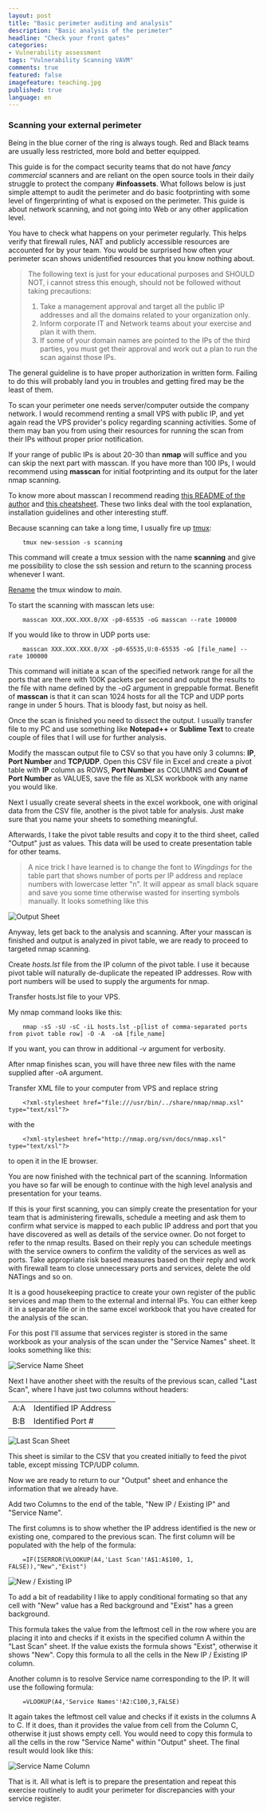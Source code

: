 ```yaml
---
layout: post
title: "Basic perimeter auditing and analysis"
description: "Basic analysis of the perimeter"
headline: "Check your front gates"
categories: 
- Vulnerability assessment
tags: "Vulnerability Scanning VAVM"
comments: true
featured: false
imagefeature: teaching.jpg
published: true 
language: en
---
```


### Scanning your external perimeter

Being in the blue corner of the ring is always tough. Red and Black teams are usually less restricted, more bold and better equipped. 

This guide is for the compact security teams that do not have _fancy commercial_ scanners and are reliant on the open source tools in their daily struggle to protect the company **#infoassets**. What follows below is just simple attempt to audit the perimeter and do basic footprinting with some level of fingerprinting of what is exposed on the perimeter. This guide is about network scanning, and not going into Web or any other application level.

You have to check what happens on your perimeter regularly. This helps verify that firewall rules, NAT and publicly accessible resources are accounted for by your team. You would be surprised how often your perimeter scan shows unidentified resources that you know nothing about.

> The following text is just for your educational purposes and SHOULD NOT, i cannot stress this enough, should not be followed without taking precautions:
> 1. Take a management approval and target all the public IP addresses and all the domains related to your organization only.
> 2. Inform corporate IT and Network teams about your exercise and plan it with them.
> 3. If some of your domain names are pointed to the IPs of the third parties, you must get their approval and work out a plan to run the scan against those IPs. 

The general guideline is to have proper authorization in written form. Failing to do this will probably land you in troubles and getting fired may be the least of them.

To scan your perimeter one needs server/computer outside the company network. I would recommend renting a small VPS with public IP, and yet again read the VPS provider's policy regarding scanning activities. Some of them may ban you from using their resources for running the scan from their IPs without proper prior notification. 

If your range of public IPs is about 20-30 than **nmap** will suffice and you can skip the next part with masscan. If you have more than 100 IPs, I would recommend using **masscan** for initial footprinting and its output for the later nmap scanning.

To know more about masscan I recommend reading [this README of the author](https://github.com/robertdavidgraham/masscan) and [this cheatsheet](https://danielmiessler.com/study/masscan/). These two links deal with the tool explanation, installation guidelines and other interesting stuff. 

Because scanning can take a long time, I usually fire up [tmux](https://en.wikipedia.org/wiki/Tmux):

		tmux new-session -s scanning

This command will create a tmux session with the name **scanning** and give me possibility to close the ssh session and return to the scanning process whenever I want.

[Rename](https://tmuxcheatsheet.com/) the tmux window to _main_.

To start the scanning with masscan lets use:

		masscan XXX.XXX.XXX.0/XX -p0-65535 -oG masscan --rate 100000

If you would like to throw in UDP ports use:

		masscan XXX.XXX.XXX.0/XX -p0-65535,U:0-65535 -oG [file_name] --rate 100000		

This command will initiate a scan of the specified network range for all the ports that are there with 100K packets per second and output the results to the file with name defined by the _-oG_ argument in greppable format. Benefit of **masscan** is that it can scan 1024 hosts for all the TCP and UDP ports range in under 5 hours. That is bloody fast, but noisy as hell.

Once the scan is finished you need to dissect the output. I usually transfer file to my PC and use something like **Notepad++** or **Sublime Text** to create couple of files that I will use for further analysis.

Modify the masscan output file to CSV so that you have only 3 columns: **IP**, **Port Number** and **TCP/UDP**. Open this CSV file in Excel and create a pivot table with **IP** column as ROWS, **Port Number** as COLUMNS and **Count of Port Number** as VALUES, save the file as XLSX workbook with any name you would like. 

Next I usually create several sheets in the excel workbook, one with original data from the CSV file, another is the pivot table for analysis. Just make sure that you name your sheets to something meaningful. 

Afterwards, I take the pivot table results and copy it to the third sheet, called "Output" just as values. This data will be used to create presentation table for other teams. 
>A nice trick I have learned is to change the font to _Wingdings_ for the table part that shows number of ports per IP address and replace numbers with lowercase letter "n". It will appear as small black square and save you some time otherwise wasted for inserting symbols manually.  It looks something like this

![Output Sheet](/images/vaps1/VAPSanalysissheet.PNG "Output Sheet")

Anyway, lets get back to the analysis and scanning. After your masscan is finished and output is analyzed in pivot table, we are ready to proceed to targeted nmap scanning. 

Create _hosts.lst_ file from the IP column of the pivot table. I use it because pivot table will naturally de-duplicate the repeated IP addresses. Row with port numbers will be used to supply the arguments for nmap.

Transfer hosts.lst file to your VPS.

My nmap command looks like this:

		nmap -sS -sU -sC -iL hosts.lst -p[list of comma-separated ports from pivot table row] -O -A  -oA [file_name]

If you want, you can throw in additional -v argument for verbosity. 

After nmap finishes scan, you will have three new files with the name supplied after -oA argument. 

Transfer XML file to your computer from VPS and replace string

		<?xml-stylesheet href="file:///usr/bin/../share/nmap/nmap.xsl" type="text/xsl"?> 

with the 

		<?xml-stylesheet href="http://nmap.org/svn/docs/nmap.xsl" type="text/xsl"?>

to open it in the IE browser.

You are now finished with the technical part of the scanning. Information you have so far will be enough to continue with the high level analysis and presentation for your teams.

If this is your first scanning, you can simply create the presentation for your team that is administering firewalls, schedule a meeting and ask them to confirm what service is mapped to each public IP address and port that you have discovered as well as details of the service owner. Do not forget to refer to the nmap results. Based on their reply you can schedule meetings with the service owners to confirm the validity of the services as well as ports. Take appropriate risk based measures based on their reply and work with firewall team to close unnecessary ports and services, delete the old NATings and so on. 

It is a good housekeeping practice to create your own register of the public services and map them to the external and internal IPs. You can either keep it in a separate file or in the same excel workbook that you have created for the analysis of the scan.

For this post I'll assume that services register is stored in the same workbook as your analysis of the scan under the "Service Names" sheet. It looks something like this:

![Service Name Sheet](/images/vaps1/VAPSserviceregister.PNG "Services Register")

Next I have another sheet with the results of the previous scan, called "Last Scan", where I have just two columns without headers:

<center>
	<table>
		<tr>
			<td>A:A</td>
			<td>Identified IP Address</td>
		</tr>
		<tr>
			<td>B:B</td>
			<td>Identified Port #</td>
		</tr>
	</table>
</center>

![Last Scan Sheet](/images/vaps1/VAPSlastscan.PNG "Last Scan Results")

This sheet is similar to the CSV that you created initially to feed the pivot table, except missing TCP/UDP column.

Now we are ready to return to our "Output" sheet and enhance the information that we already have. 

Add two Columns to the end of the table, "New IP / Existing IP" and "Service Name". 

The first columns is to show whether the IP address identified is the new or existing one, compared to the previous scan. The first column will be populated with the help of the formula:

		=IF(ISERROR(VLOOKUP(A4,'Last Scan'!A$1:A$100, 1, FALSE)),"New","Exist")

![New / Existing IP](/images/vaps1/VAPSnewoldIP.PNG "New / Existing IP")

To add a bit of readability I like to apply conditional formating so that any cell with "New" value has a Red background and "Exist" has a green background.

This formula takes the value from the leftmost cell in the row where you are placing it into and checks if it exists in the specified column A within the "Last Scan" sheet. If the value exists the formula shows "Exist", otherwise it shows "New". Copy this formula to all the cells in the New IP / Existing IP column. 

Another column is to resolve Service name corresponding to the IP. It will use the following formula:

		=VLOOKUP(A4,'Service Names'!A2:C100,3,FALSE)

It again takes the leftmost cell value and checks if it exists in the columns A to C. If it does, than it provides the value from cell from the Column C, otherwise it just shows empty cell. You would need to copy this formula to all the cells in the row "Service Name" within "Output" sheet. The final result would look like this:

![Service Name Column](/images/vaps1/VAPSservicename.PNG "Service Name Column")

That is it. All what is left is to prepare the presentation and repeat this exercise routinely to audit your perimeter for discrepancies with your service register. 